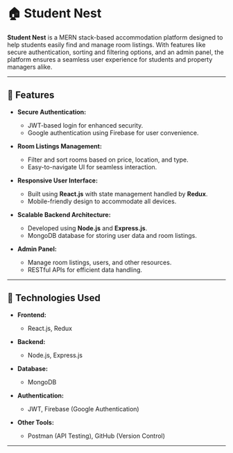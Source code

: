# 🏠 Student Nest  

**Student Nest** is a MERN stack-based accommodation platform designed to help students easily find and manage room listings. With features like secure authentication, sorting and filtering options, and an admin panel, the platform ensures a seamless user experience for students and property managers alike.  

---

## 🌟 **Features**  

- **Secure Authentication:**  
  - JWT-based login for enhanced security.  
  - Google authentication using Firebase for user convenience.  

- **Room Listings Management:**  
  - Filter and sort rooms based on price, location, and type.  
  - Easy-to-navigate UI for seamless interaction.  

- **Responsive User Interface:**  
  - Built using **React.js** with state management handled by **Redux**.  
  - Mobile-friendly design to accommodate all devices.  

- **Scalable Backend Architecture:**  
  - Developed using **Node.js** and **Express.js**.  
  - MongoDB database for storing user data and room listings.  

- **Admin Panel:**  
  - Manage room listings, users, and other resources.  
  - RESTful APIs for efficient data handling.  

---

## 🚀 **Technologies Used**  

- **Frontend:**  
  - React.js, Redux  

- **Backend:**  
  - Node.js, Express.js  

- **Database:**  
  - MongoDB  

- **Authentication:**  
  - JWT, Firebase (Google Authentication)  

- **Other Tools:**  
  - Postman (API Testing), GitHub (Version Control)  

---
